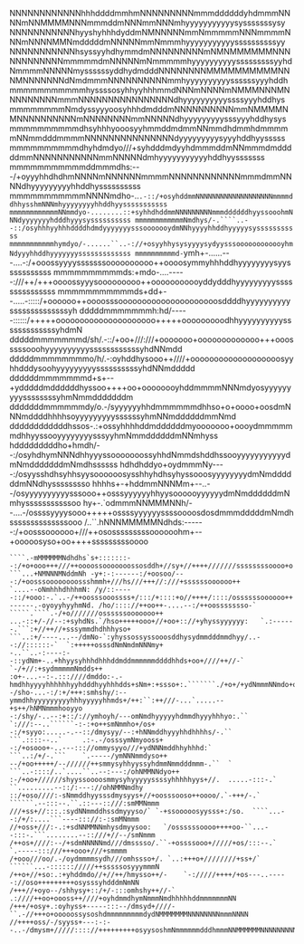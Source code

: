 
NNNNNNNNNNNNhhhddddmmhmNNNNNNNNNmmmddddddyhdmmmNNNNmNNMMMMNNNmmmddmNNNmmNNNmhyyyyyyyyyyysysssssssysy
NNNNNNNNNNNhyyshyhhhdyddmNMNNNNNmmNmmmmmNNNmmmmNNNmNNNNMMNmdddddmNNNNNmmNmmmhyyyyyyyyyyyssssssssssyy
NNNNNNNNNNNhsyssyyhdhymmdmNNNNNNNNNmNMNMMMMMMNNNNNNNNNNNNmmmmmdmNNNNNmNmmmmmhyyyyyyyyyysssssssssyyhd
NmmmmNNNNNmyssssssyddhydmdddNNNNNNNNMMMMMMMMMMNNNMNNNNNNNdNmdmmmNNNNNNNNNNmmhyyyyyyyyyyssssssyyyhddh
mmmmmmmmmmmhyssssosyhhyyhhhmmdNNNmNNNNmNMMMNNNMNNNNNNNNNmmmNNNNNNNNNNNNNNNNdhyyyyyyyyyyssssyyyhddhys
mmmmmmmmNmdyssyyyoosyhhhdmdddmNNNNNNNNNNmmNMMMMNMNNNNNNNNNNmNNNNNNNNmmNNNNNdhyyyyyyyyysssyyyhddhysys
mmmmmmmmmmdhsyhhhyooosyyhmmddmdmmNNmmdhdmmhdmmmmmNNmmdddmmmmNNNNNNNNNNNNNNNdyyyyyyyyysyyyhddhyysssss
mmmmmmmmmmdhyhdmdyo///+syhdddmdyyhdmmmddmNNmmmdmdddddmmNNNNNNNNNNNmmNNNNNdmhyyyyyyyyyyyhddhyysssssss
mmmmmmmmmmmddmmmdhs:---/+oyyyhhdhdhmNNNNmNNNNNNmmmmNNNNNNNNNNNNmmmdmmNNNNdhyyyyyyyyyhhddhyssssssssss
mmmmmmmmmmmNNNNmdho-..`.-::/+osyhddmmNNNNNNNNNNNNNNNNNNNmmmmddhhysshmNNNmhyyyyyyyyhhddhyysssssssssss
mmmmmmmmmmmmNNmmdyo-........::+syhhdhddmmNNNNNNNNNmmmddddddhyyssooohmNNNdyyyyyyyhdddhyyysyssssssssss
mmmmmmmmmmmmNmdhys/-.````..--::/osyhhhyyhhhddddhdmdyyyyyyysssooooooydmNNhyyyyhhddhyyyyysysssssssssss
mmmmmmmmmmmhymdyo/-......``..-://+osyyhhysysyyyysydyysssoooooooooooyhmNdyyyhhddhyyyyyyysssssssssssss
mmmmmmmmmmd-`ymh+-......---....-:/+ooossyyyysssssssoooooooooo++oooosymmyhhhddhyyyyyyyysyysssssssssss
mmmmmmmmmmds:+mdo-....-----:///++/+++oooossyyysooooooooo++ooooooooooyddydddhyyyyyyyyysssssssssssssss
mmmmmmmmmmmds+dd+--.....-:::::/+oooooo++oooosssooooooooooooooooooooosddddhyyyyyyyyyyssssssssssssssyh
dddddmmmmmmmh:hd/-----::::::/+++++ooooooooooooooooooooo+++++ooooooooodhhyyyyyyyyyysssssssssssssyhdmN
dddddmmmmmmmd/sh/.-::/+oo+///:///+ooooooo+ooooooooooooo+++ooosssssooohyyyyyyyyyyssssssssssssyhdNNmdd
dddddmmmmmmmmo/h/.-:oyhddhysooo++////+ooooooooooooooooooosyyhhdddysoohyyyyyyyyyssssssssssyhdNNmddddd
ddddddmmmmmmmd+s+--+ydddddmddddddhyssoo++++oo+oooooooyhddmmmmNNNmdyosyyyyyyyyyssssssssyhmNmmdddddddm
dddddddmmmmmmdy/o.-/syyyyyyhhdmmmmmmdhhso+o+oooo+oosdmNNNmddddhhhhsoyyyyyyyyyssssssyhmNNmddddddmmNmd
ddddddddddddhssos-.:+ossyhhhhddmddddddmyooooooo+oooydmmmmmmdhhyyssooyyyyyyyysssyyhmNmmddddddmNNmhyss
hdddddddddho+hmdh/--:/osyhdhymNNNdhhyyyssooooooossyhhdNmmdshddhssooyyyyyyyyyyydmNmdddddddmNmdhssssss
hdhdhddyo+oydmmmNy----:/osyysshdhsyhhsyysoooooosysshhyhdhsyhyssooosyyyyyyyydmNmddddddmNNdhysssssssso
hhhhs+-+hddmmNNNMm+--..--/osyyyyyyyyyysssooo++osssyyyyyyhhyysoooooyyyyyydmNmddddddmNmhysssssssssssoo
hy+-.`odmmmNNMMMNNh/--....-/ossssyyyysooo+++++ossssyyyyyyssssoooosdosdmmmdddddmNmdhssssssssssssssooo
/..``.hNNNMMMMMNdhds:------:/+oosssoooooo+///++ososssssssssoooooohm+--+ooooosyso+oo++++sssssssssoooo
`````-NMMMMMMMNdhhdoo:::::::://+ooooooo++++++++oooosssssoooosssoydd+//s+++++++////:://+hsssssssooooo
````.-mMMMMMMNdhdhs`s+:::::::--:/+o+ooo+++///++oooossooooooossosddh+//sy+//++++///////ssssssssoooo+o
```...+NMNNNMNddmNh -y+:-:------:/+oosoo/---:/+oosssoooooooossshmmh+///hs///+++//:///+ssssssoooooo++
`....--oNmhhhdhhhmN: /y/::-----::/+ooo:-.`..-/++oosssooossss+/:::/+::::+o//++++/::::/ossssssoooooo++
------.-oyoyyhyyhmNd. /ho/:::://++oo++-....--:/++oossssssso-` `````.````.-/+o///////ossssssooooooo++
...-::+/-//--:+syhdNs.`/hso+++++ooo+//+oo+:://+yhyssyyyyyy:   `.:------.```:+//++//+sssymmdhdhhhyso+
```..:+/----...--/dmNo-`:yhyssossyssooosddhysydmmdddmmdhyy/..--://::::::-`  `:+++++osssdNmNmdmNNNmy+
-..``..-:----:--::ydNm+-..+hhyysyhhhdhhhddmddmmmmmmddddhhds+oo+////++//-`    `-/+//:+sydmmmmmNmdds++
:o+-...--:-.:::////dmddo:-.-hmdhhyyyyhhhhhhyyhdddhyyhhhdds+sNm+:+ssso+:.```````./+o+/+ydNmmmNNmdo+oo
-/sho-...-:/:+/+++:smhshy/:--ymmdhhyyyyyyyyyhhhyyyyyhhmds+/++:``:++///-...`.....--+s++/hNMNmmmhooyyo
-:/shy/-..--:+::/://ymhoyh/---omNmdhyyyyyhdmmdhyyyhhhyo:.``     `:///:--..``````-:-:+o++smNmmho+/os+
-:/+syyo:.....-.--::/dmysyy/--:+hNNmddhyyyhhdhhhhs/-.``       ```.::::--..`     .:-.-/osssymNmyooss+
-:/+osooo+-..---::://ommysyyo///+ydNNNmddhhyhhhd:`           ```..:/+/-.```    `.-----/ymNNNmmdyso++
--/+oo+++++/--//////++smmysyhhyyssyhdmmNmmdddmmm-.``  `   ```..-::::/..`....``..--:---:/ohNMMNNdyo++
:-/+oo+//////shyyssoooosmmysyhyyyyyssssyhhhhhyys+//.  .....-:::-.` ``.........--::/:---://ohNMMNmdhy
::/+oso////:-sNmmddhyysssdmysyys+//+oosssooso++oooo/.`-+++/-.` ``````.--:::--.``.::---::///:smMMNmmm
///+ss+//:::.:sydNNmmddhssdmyyyso/` `-+ssooooosyysss+:/so.  ````...--:/+/:....```----::://:-:smMNmmm
//+oss+///:-.:+sdNNMMNNmhysdmyysoo:   `/ossssssoooo++++oo-``...--:::-.```........--::///+//--/smNmmm
/++os+////:--/+sdmNNNNNmd///dmsssso/.``-+ossssooo+/////+os/:::--.`     `.-----:::///+++ooo+///+smmmm
/+ooo///oo/.-/oydmmmmsydh///omhssso+/. `..:+++o+////////+ss+/` ``````...-:::::://///++sssssosyyymmmN
/++o+//+so:.:+yhddmdo//+//++/hmysso++/-    `-://///++++/+os---..-----://oso+++++++++osysssyhdddmNmNN
/+++//+oyo--/shhysy+::/+/-:::omhshy++//-`   .:////++oo+oooss++////+oyhdmmdhymNmmmNmdhhhhhddmmmmmmmNN
/+++/+osy+.:oyhyss+-----:::--/dmsyd+////-``.-//+++o+ooooossysoshdmmmmmmmmmdydNMMMMMMMNNNNNNNNmmmNNNN
//++++oss/-/syyss+---:-:--..-/dmysm+/////:::://+++++++++osyysoshmNmmmmmmdddhmmmNNMMMMMMNNNNNNNNNMNNN
